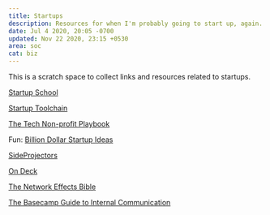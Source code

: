 ```yaml
---
title: Startups
description: Resources for when I'm probably going to start up, again.
date: Jul 4 2020, 20:05 -0700
updated: Nov 22 2020, 23:15 +0530
area: soc
cat: biz
---
```


This is a scratch space to collect links and resources related to startups.

[Startup School](https://www.startupschool.org)

[Startup Toolchain](https://startuptoolchain.com)

[The Tech Non-profit Playbook](https://www.ffwd.org/playbook/)

Fun: [Billion Dollar Startup Ideas](https://www.billiondollarstartupideas.com)

[SideProjectors](https://www.sideprojectors.com/#/)

[On Deck](https://www.beondeck.com)

[The Network Effects Bible](https://www.nfx.com/post/network-effects-bible/)

[The Basecamp Guide to Internal Communication](https://basecamp.com/guides/how-we-communicate)
